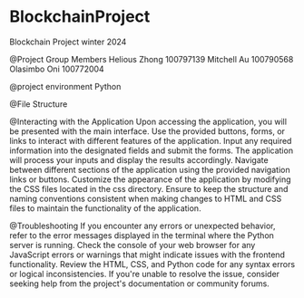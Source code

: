 # BlockchainProject

Blockchain Project winter 2024

@Project Group Members 
Helious Zhong 100797139
Mitchell Au		100790568
Olasimbo Oni	100772004

@project environment
Python

@File Structure


@Interacting with the Application
Upon accessing the application, you will be presented with the main interface.
Use the provided buttons, forms, or links to interact with different features of the application.
Input any required information into the designated fields and submit the forms.
The application will process your inputs and display the results accordingly.
Navigate between different sections of the application using the provided navigation links or buttons.
Customize the appearance of the application by modifying the CSS files located in the css directory.
Ensure to keep the structure and naming conventions consistent when making changes to HTML and CSS files to maintain the functionality of the application.

@Troubleshooting
If you encounter any errors or unexpected behavior, refer to the error messages displayed in the terminal where the Python server is running.
Check the console of your web browser for any JavaScript errors or warnings that might indicate issues with the frontend functionality.
Review the HTML, CSS, and Python code for any syntax errors or logical inconsistencies.
If you're unable to resolve the issue, consider seeking help from the project's documentation or community forums.
